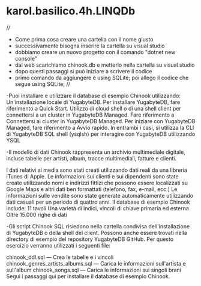 # karol.basilico.4h.LINQDb
//
- Come prima cosa creare una cartella con il nome giusto
- successivamente bisogna inserire la cartella su visual studio
- dobbiamo creare un nuovo progetto con il comando "dotnet new console"
- dal web scarichiamo chinook.db e metterlo nella cartella su visual studio
- dopo questi passaggi si può iniziare a scrivere il codice
- primo comando da aggiungere è using SQLite;
 poi allego il codice che segue
 using SQLite;
 //
 
-Puoi installare e utilizzare il database di esempio Chinook utilizzando:
 Un'installazione locale di YugabyteDB.
 Per installare YugabyteDB, fare riferimento a Quick Start.
 Utilizzo di cloud shell o di una shell client per connettersi a un cluster in YugabyteDB Managed.
 Fare riferimento a Connettersi ai cluster in YugabyteDB Managed.
 Per   iniziare con YugabyteDB Managed, fare riferimento a Avvio rapido.
 In entrambi i casi, si utilizza la CLI di YugabyteDB SQL shell (ysqlsh) per interagire con YugabyteDB utilizzando YSQL
 
-Il modello di dati Chinook rappresenta un archivio multimediale digitale, incluse tabelle per artisti, album, tracce multimediali, fatture e clienti.

 I dati relativi ai media sono stati creati utilizzando dati reali da una libreria iTunes di Apple.
 Le informazioni sui clienti e sui dipendenti sono state create utilizzando nomi e indirizzi fittizi che possono essere localizzati su Google Maps e altri dati ben      formattati (telefono, fax, e-mail, ecc.)
 Le informazioni sulle vendite sono state generate automaticamente utilizzando dati casuali per un periodo di quattro anni.
 Il database di esempio Chinook include:
 11 tavoli
 Una varietà di indici, vincoli di chiave primaria ed esterna
 Oltre 15.000 righe di dati
 
-Gli script Chinook SQL risiedono nella cartella condivisa dell'installazione di YugabyteDB o della shell del client. Possono anche essere trovati nella directory di     esempio del repository YugabyteDB GitHub. Per questo esercizio verranno utilizzati i seguenti file:

 chinook_ddl.sql — Crea le tabelle e i vincoli
 chinook_genres_artists_albums.sql — Carica le informazioni sull'artista e sull'album
 chinook_songs.sql — Carica le informazioni sui singoli brani
 Segui i passaggi qui per installare il database di esempio Chinook.
